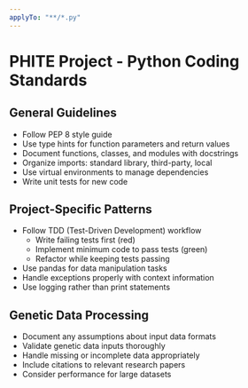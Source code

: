 ```yaml
---
applyTo: "**/*.py"
---
```

# PHITE Project - Python Coding Standards

## General Guidelines
- Follow PEP 8 style guide
- Use type hints for function parameters and return values
- Document functions, classes, and modules with docstrings
- Organize imports: standard library, third-party, local
- Use virtual environments to manage dependencies
- Write unit tests for new code

## Project-Specific Patterns
- Follow TDD (Test-Driven Development) workflow
  - Write failing tests first (red)
  - Implement minimum code to pass tests (green)
  - Refactor while keeping tests passing
- Use pandas for data manipulation tasks
- Handle exceptions properly with context information
- Use logging rather than print statements

## Genetic Data Processing
- Document any assumptions about input data formats
- Validate genetic data inputs thoroughly
- Handle missing or incomplete data appropriately
- Include citations to relevant research papers
- Consider performance for large datasets
